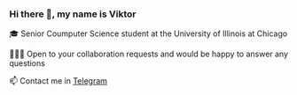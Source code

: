 ### Hi there 👋, my name is Viktor

🎓 Senior Coumputer Science student at the University of Illinois at Chicago

👨🏼‍💻 Open to your collaboration requests and would be happy to answer any questions

📫 Contact me in [Telegram](https://t.me/kirillovmr)
